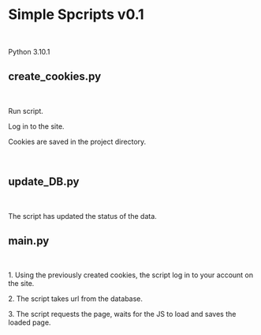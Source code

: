 <h1>Simple Spcripts v0.1</h1></br>
<p>Python 3.10.1</p>
<h2>create_cookies.py</h2></br>
<p>Run script.</p>
<p>Log in to the site.</p>
<p>Cookies are saved in the project directory.</p></br>
<h2>update_DB.py</h2></br>
<p>The script has updated the status of the data.</p>
<h2>main.py</h2></br>
<p>1. Using the previously created cookies, the script log in to your account on the site.</p>
<p>2. The script takes url from the database.</p>
<p>3. The script requests the page, waits for the JS to load and saves the loaded page.</p>
